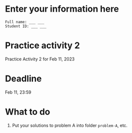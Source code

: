 # Enter your information here
```
Full name: ___ ___
Student ID: ___ ___
```

# Practice activity 2
Practice Activity 2 for Feb 11, 2023

# Deadline
Feb 11, 23:59

# What to do
1. Put your solutions to problem A into folder `problem-A`, etc. 

